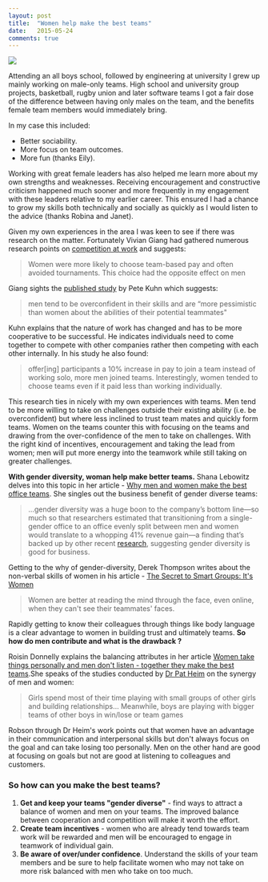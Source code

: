 ```yaml
---
layout: post
title:  "Women help make the best teams"
date:   2015-05-24
comments: true
---
```


![](http://www.defence.gov.au/news/raafnews/editions/4720/images/23--NSW-v-VIC-mixed-netball.jpg)

<p class="intro"><span class="dropcap">A</span>ttending an all boys school, followed by engineering at university I grew up mainly working on male-only teams. High school and university group projects, basketball, rugby union and later software teams I got a fair dose of the difference between having only males on the team, and the benefits female team members would immediately bring.</p>

In my case this included:

* Better sociability.
* More focus on team outcomes. 
* More fun (thanks Eily).

Working with great female leaders has also helped me learn more about my own strengths and weaknesses. Receiving encouragement and constructive criticism happened much sooner and more frequently in my engagement with these leaders relative to my earlier career. This ensured I had a chance to grow my skills both technically and socially as quickly as I would listen to the advice (thanks Robina and Janet).  
 
Given my own experiences in the area I was keen to see if there was research on the matter. Fortunately Vivian Giang had gathered numerous research points on [competition at work](http://www.businessinsider.com.au/teams-more-productive-than-individuals-2013-8) and suggests:

>Women were more likely to choose team-based pay and often avoided tournaments. This choice had the opposite effect on men

Giang sights the [published study](http://papers.nber.org/tmp/50510-w19277.pdf) by Pete Kuhn which suggests:

>men tend to be overconfident in their skills and are “more pessimistic than women about the abilities of their potential teammates"

Kuhn explains that the nature of work has changed and has to be more cooperative to be successful. He indicates individuals need to come together to compete with other companies rather then competing with each other internally. In his study he also found: 

>offer[ing] participants a 10% increase in pay to join a team instead of working solo, more men joined teams. Interestingly, women tended to choose teams even if it paid less than working individually.


This research ties in nicely with my own experiences with teams. Men tend to be more willing to take on challenges outside their existing ability (i.e. be overconfident) but where less inclined to trust team mates and quickly form teams. Women on the teams counter this with focusing on the teams and drawing from the over-confidence of the men to take on challenges. With the right kind of incentives, encouragement and taking the lead from women; men will put more energy into the teamwork while still taking on greater challenges. 

**With gender diversity, woman help make better teams.** Shana Lebowitz delves into this topic in her article - [Why men and women make the best office teams](http://www.learnvest.com/2014/12/work-it-why-men-and-women-make-the-best-office-teams-123/). She singles out the business benefit of gender diverse teams:

>...gender diversity was a huge boon to the company’s bottom line—so much so that researchers estimated that transitioning from a single-gender office to an office evenly split between men and women would translate to a whopping 41% revenue gain—a finding that’s backed up by other recent [research](http://www.gallup.com/businessjournal/166220/business-benefits-gender-diversity.aspx), suggesting gender diversity is good for business.

Getting to the why of gender-diversity, Derek Thompson writes about the non-verbal skills of women in his article - [The Secret to Smart Groups: It's Women](http://www.theatlantic.com/business/archive/2015/01/the-secret-to-smart-groups-isnt-smart-people/384625/)
>Women are better at reading the mind through the face, even online, when they can't see their teammates' faces.

Rapidly getting to know their colleagues through things like body language is a clear advantage to women in building trust and ultimately teams. **So how do men contribute and what is the drawback ?**

Roisin Donnelly explains the balancing attributes in her article 
[Women take things personally and men don't listen - together they make the best teams](http://www.marketingmagazine.co.uk/article/1284909/women-things-personally-men-dont-listen-together-best-teams).She speaks of the studies conducted by [Dr Pat Heim](http://www.heimgroup.com/index.php/about/history) on the synergy of men and women:

>Girls spend most of their time playing with small groups of other girls and building relationships...
>Meanwhile, boys are playing with bigger teams of other boys in win/lose or team games

Robson through Dr Heim's work points out that women have an advantage in their communication and interpersonal skills but don't always focus on the goal and can take losing too personally. Men on the other hand are good at focusing on goals but not are good at listening to colleagues and customers.

### So how can you make the best teams?

 1. **Get and keep your teams "gender diverse"** - find ways to attract a balance of women and men on your teams. The improved balance between cooperation and competition will make it worth the effort.
 2. **Create team incentives** - women who are already tend towards team work will be rewarded and men will be encouraged to engage in teamwork of individual gain.
 3. **Be aware of over/under confidence**. Understand the skills of your team members and be sure to help facilitate women who may not take on more risk balanced with men who take on too much. 
 